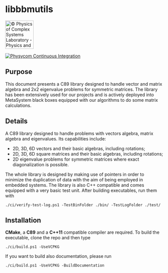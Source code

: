 # libbbmutils

<a href="http://www.physycom.unibo.it">
<div class="image">
<img src="https://cdn.rawgit.com/physycom/templates/697b327d/logo_unibo.png" width="90" height="90" alt="© Physics of Complex Systems Laboratory - Physics and Astronomy Department - University of Bologna">
</div>
</a>

[![Physycom Continuous Integration](https://github.com/physycom/libbbmutils/actions/workflows/ccpp.yml/badge.svg)](https://github.com/physycom/libbbmutils/actions/workflows/ccpp.yml)

## Purpose

This document presents a C89 library designed to handle vector and matrix algebra and 2x2 eigenvalue problems for symmetric matrices.
The library has been extensively used for our projects and is actively deployed into MetaSystem black boxes equipped with our algorithms to do some matrix calculations.

## Details

A C89 library designed to handle problems with vectors algebra, matrix algebra and eigenvalues. Its capabilities include:

- 2D, 3D, 6D vectors and their basic algebras, including rotations;
- 2D, 3D, 6D square matrices and their basic algebras, including rotations;
- 2D eigenvalue problems for symmetric matrices where exact diagonalization is possible.

The whole library is designed by making use of pointers in order to minimize the duplication of data with the aim of being employed in embedded systems.
The library is also C++ compatible and comes equipped with a very basic test unit. After building executables, run them with

```pwsh
./ci/verify-test-log.ps1 -TestBinFolder ./bin/ -TestLogFolder ./test/
```

## Installation

**CMake**, a **C89** and a **C++11** compatible compiler are required. To build the executable, clone the repo and then type  

```pwsh
./ci/build.ps1 -UseVCPKG
```

If you want to build also documentation, please run

```pwsh
./ci/build.ps1 -UseVCPKG -BuildDocumentation
```
